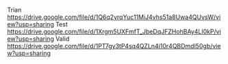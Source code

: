 Trian https://drive.google.com/file/d/1Q6q2yrqYuc11MiJ4vhs51a8Uwa4QUvsW/view?usp=sharing
Test https://drive.google.com/file/d/1Xrgm5UXFmfT_JbeDqJFZHohBAy4Ll0kP/view?usp=sharing
Valid https://drive.google.com/file/d/1PT7gy3tP4sq4QZLn4i10r4QBDmdl50gb/view?usp=sharing
